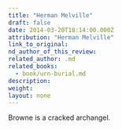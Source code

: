 ```yaml
---
title: "Herman Melville"
draft: false
date: 2014-03-20T18:14:00.000Z
attribution: "Herman Melville"
link_to_original:
nd_author_of_this_review:
related_author: .md
related_books:
  - book/urn-burial.md
description:
weight:
layout: none
---
```

Browne is a cracked archangel.

